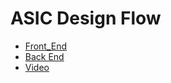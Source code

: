 # ASIC Design Flow

- [Front_End](https://asic4u.wordpress.com/2018/01/06/asic-design-flow-outline-part-1/)
- [Back End](https://asic4u.wordpress.com/2018/01/06/asic-design-flow-outline-part-2/)
- [Video](https://www.youtube.com/watch?v=zyq09ZqNoVE)

